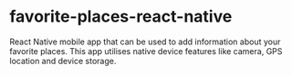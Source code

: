 # favorite-places-react-native
React Native mobile app that can be used to add information about your favorite places. This app utilises native device features like camera, GPS location and device storage.
